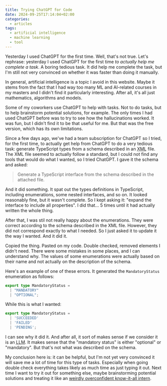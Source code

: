 ```yaml
---
title: Trying ChatGPT for Code
date: 2024-09-25T17:14:04+02:00
categories:
  - articles
tags:
  - artificial intelligence
  - machine learning
  - tool
---
```


Yesterday I used ChatGPT for the first time. Well, that's not true. Let's rephrase: yesterday I used ChatGPT for the first time *to actually help me complete a task*. A boring tedious task. It did help me complete the task, but I'm still not very convinced on whether it was faster than doing it manually.

<!--more-->

In general, artificial intelligence is a topic I avoid in this website. Maybe it stems from the fact that I had way too many ML and AI-related courses in my masters and I didn't find it particularly interesting. After all, it's all just mathematics, algorithms and models.

Some of my coworkers use ChatGPT to help with tasks. Not to do tasks, but to help brainstorm potential solutions, for example. The only times I had used ChatGPT before was to try to see how the hallucinations worked. It was fun, but I didn't find it to be that useful for me. But that was the free version, which has its own limitations.

Since a few days ago, we've had a team subscription for ChatGPT so I tried, for the first time, to actually get help from ChatGPT to do a very tedious task: generate TypeScript types from a schema described in an <abbr title="Extensible Markup Language">XML</abbr> file. The XML file seemed to actually follow a standard, but I could not find any tools that would do what I wanted, so I tried ChatGPT. I gave it the schema and asked:

> Generate a TypeScript interface from the schema described in the attached file.

And it did something. It spat out the types definitions in TypeScript, including enumerations, some nested interfaces, and so on. It looked reasonably fine, but it wasn't complete. So I kept asking it: "expand the interface to include all properties". I did that... 5 times until it had actually written the whole thing.

After that, I was stil not really happy about the enumerations. They were correct according to the schema described in the XML file. However, they did not correspond exactly to what I needed. So I just asked it to update it the way I wanted. And it did it.

Copied the thing. Pasted on my code. Double checked, removed elements I didn't need. There were some mistakes in some places, and I can understand why. The values of some enumerations were actually based on their name and not actually on the description of the schema.

Here's an example of one of these errors. It generated the `MandatoryStatus` enumeration as follows:

```typescript
export type MandatoryStatus = 
  | "MANDATORY"
  | "OPTIONAL";
```

While this is what I wanted:

```typescript
export type MandatoryStatus =
  | 'SUCCEEDED'
  | 'FAILED'
  | 'PENDING';
```

I can see why it did it. And after all, it sort of makes sense if we consider it is an <abbr title="Large Language Model">LLM</abbr>. It makes sense that the "mandatory status" is either "optional" or "mandatory". But that's not what was described on the schema.

My conclusion here is: it can be helpful, but I'm not yet very convinced it will save me a lot of time for this type of tasks. Especially when going double check everything takes likely as much time as just typing it out. Next time I want to try it out for something else, maybe brainstorming potential solutions and treating it like an [weirdly overconfident know-it-all intern](https://simonwillison.net/2024/Sep/20/using-llms-for-code/).
